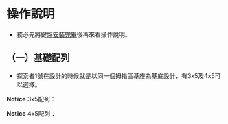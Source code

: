 # 操作說明

- 務必先將鍵盤[安裝完畢](guide.md)後再來看操作說明。

## （一）基礎配列

- 探索者1號在設計的時候就是以同一個拇指區基座為基底設計，有3x5及4x5可以選擇。

**Notice** 3x5配列：



**Notice** 4x5配列：
  